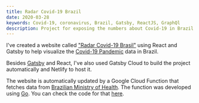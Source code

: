 ```yaml
---
title: Radar Covid-19 Brazil
date: 2020-03-28
keywords: Covid-19, coronavirus, Brazil, Gatsby, ReactJS, GraphQl
description: Project for exposing the numbers about Covid-19 in Brazil.
---
```


I've created a website called ["Radar Covid-19 Brasil"](https://covid19.luiz-guilherme.com/) using
React and Gatsby to help visualize the [Covid-19 Pandemic](https://en.wikipedia.org/wiki/2019%E2%80%9320_coronavirus_pandemic)
data in Brazil.

Besides [Gatsby](https://www.gatsbyjs.org/) and React, I've also used Gatsby Cloud to build the project automatically
and Netlify to host it.

The website is automatically updated by a Google Cloud Function that fetches data from
[Brazilian Ministry of Health](https://saude.gov.br/). The function was developed using [Go](https://golang.org/).
You can check the code for that [here](https://github.com/luiz290788/covid19-brazil-importer).
